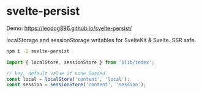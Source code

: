 # svelte-persist

Demo: https://leodog896.github.io/svelte-persist/

localStorage and sessionStorage writables for SvelteKit & Svelte. SSR safe.

```bash
npm i -D svelte-persist
```

```ts
import { localStore, sessionStore } from '$lib/index';

// key, default value if none loaded.
const local = localStore('content', 'local');
const session = sessionStore('content', 'session');
```
